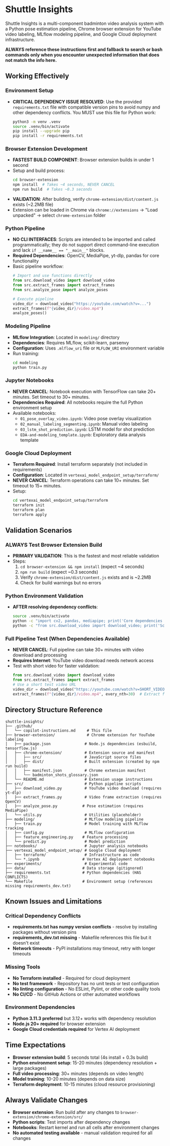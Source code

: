 # Shuttle Insights
Shuttle Insights is a multi-component badminton video analysis system with a Python pose estimation pipeline, Chrome browser extension for YouTube video labeling, MLflow modeling pipeline, and Google Cloud deployment infrastructure.

**ALWAYS reference these instructions first and fallback to search or bash commands only when you encounter unexpected information that does not match the info here.**

## Working Effectively

### Environment Setup
- **CRITICAL DEPENDENCY ISSUE RESOLVED**: Use the provided `requirements.txt` file with compatible version pins to avoid numpy and other dependency conflicts. You MUST use this file for Python work:
  ```bash
  python3 -m venv .venv
  source .venv/bin/activate
  pip install --upgrade pip
  pip install -r requirements.txt

### Browser Extension Development
- **FASTEST BUILD COMPONENT**: Browser extension builds in under 1 second
- Setup and build process:
  ```bash
  cd browser-extension
  npm install  # Takes ~4 seconds, NEVER CANCEL
  npm run build  # Takes ~0.3 seconds
  ```
- **VALIDATION**: After building, verify `chrome-extension/dist/content.js` exists (~2.2MB file)
- Extension can be loaded in Chrome via `chrome://extensions` -> "Load unpacked" -> select `chrome-extension` folder

### Python Pipeline
- **NO CLI INTERFACES**: Scripts are intended to be imported and called programmatically; they do not support direct command-line execution and lack `if __name__ == "__main__"` blocks.
- **Required Dependencies**: OpenCV, MediaPipe, yt-dlp, pandas for core functionality
- Basic pipeline workflow:
  ```python
  # Import and use functions directly
  from src.download_video import download_video
  from src.extract_frames import extract_frames  
  from src.analyze_pose import analyze_poses
  
  # Execute pipeline
  video_dir = download_video("https://youtube.com/watch?v=...")
  extract_frames(f"{video_dir}/video.mp4")
  analyze_poses()
  ```

### Modeling Pipeline
- **MLflow Integration**: Located in `modeling/` directory
- **Dependencies**: Requires MLflow, scikit-learn, parsenvy
- **Configuration**: Uses `.mlflow_uri` file or `MLFLOW_URI` environment variable
- Run training:
  ```bash
  cd modeling
  python train.py
  ```

### Jupyter Notebooks
- **NEVER CANCEL**: Notebook execution with TensorFlow can take 20+ minutes. Set timeout to 30+ minutes.
- **Dependencies Required**: All notebooks require the full Python environment setup
- Available notebooks:
  - `01_pose_overlay_video.ipynb`: Video pose overlay visualization
  - `02_manual_labeling_segmenting.ipynb`: Manual video labeling
  - `03_lstm_shot_prediction.ipynb`: LSTM model for shot prediction
  - `EDA-and-modeling_template.ipynb`: Exploratory data analysis template

### Google Cloud Deployment
- **Terraform Required**: Install terraform separately (not included in requirements)
- **Configuration**: Located in `vertexai_model_endpoint_setup/terraform/`
- **NEVER CANCEL**: Terraform operations can take 10+ minutes. Set timeout to 15+ minutes.
- Setup:
  ```bash
  cd vertexai_model_endpoint_setup/terraform
  terraform init
  terraform plan
  terraform apply
  ```

## Validation Scenarios

### ALWAYS Test Browser Extension Build
- **PRIMARY VALIDATION**: This is the fastest and most reliable validation
- Steps:
  1. `cd browser-extension && npm install` (expect ~4 seconds)
  2. `npm run build` (expect ~0.3 seconds)  
  3. Verify `chrome-extension/dist/content.js` exists and is ~2.2MB
  4. Check for build warnings but no errors

### Python Environment Validation
- **AFTER resolving dependency conflicts**:
  ```bash
  source .venv/bin/activate
  python -c "import cv2, pandas, mediapipe; print('Core dependencies available')"
  python -c "from src.download_video import download_video; print('Scripts importable')"
  ```

### Full Pipeline Test (When Dependencies Available)
- **NEVER CANCEL**: Full pipeline can take 30+ minutes with video download and processing
- **Requires Internet**: YouTube video download needs network access
- Test with short video for faster validation:
  ```python
  from src.download_video import download_video
  from src.extract_frames import extract_frames
  # Use a short test video URL
  video_dir = download_video("https://youtube.com/watch?v=SHORT_VIDEO")
  extract_frames(f"{video_dir}/video.mp4", every_nth=30)  # Extract fewer frames
  ```

## Directory Structure Reference

```
shuttle-insights/
├── .github/
│   └── copilot-instructions.md     # This file
├── browser-extension/              # Chrome extension for YouTube labeling
│   ├── package.json               # Node.js dependencies (esbuild, tensorflow.js)
│   ├── chrome-extension/          # Extension source and manifest
│   │   ├── src/                   # JavaScript source files
│   │   ├── dist/                  # Built extension (created by npm run build)
│   │   ├── manifest.json          # Chrome extension manifest
│   │   └── badminton_shots_glossary.json
│   └── README.md                  # Extension usage instructions
├── src/                           # Python pipeline scripts
│   ├── download_video.py          # YouTube video download (requires yt-dlp)
│   ├── extract_frames.py          # Video frame extraction (requires OpenCV)
│   ├── analyze_pose.py           # Pose estimation (requires MediaPipe)
│   └── utils.py                   # Utilities (placeholder)
├── modeling/                      # MLflow modeling pipeline
│   ├── train.py                   # Model training with MLflow tracking
│   ├── config.py                  # MLflow configuration
│   ├── feature_engineering.py    # Feature processing
│   └── predict.py                 # Model prediction
├── notebooks/                     # Jupyter analysis notebooks
├── vertexai_model_endpoint_setup/ # Google Cloud deployment
│   ├── terraform/                 # Infrastructure as code
│   └── *.ipynb                   # Vertex AI deployment notebooks
├── experiments/                   # Experimental code
├── data/                         # Data storage (gitignored)
├── requirements.txt              # Python dependencies (HAS CONFLICTS)
└── Makefile                      # Environment setup (references missing requirements_dev.txt)
```

## Known Issues and Limitations

### Critical Dependency Conflicts
- **requirements.txt has numpy version conflicts** - resolve by installing packages without version pins
- **requirements_dev.txt missing** - Makefile references this file but it doesn't exist
- **Network timeouts** - PyPI installations may timeout, retry with longer timeouts

### Missing Tools
- **No Terraform installed** - Required for cloud deployment
- **No test framework** - Repository has no unit tests or test configuration
- **No linting configuration** - No ESLint, Pylint, or other code quality tools
- **No CI/CD** - No GitHub Actions or other automated workflows

### Environment Dependencies
- **Python 3.11.3 preferred** but 3.12+ works with dependency resolution
- **Node.js 20+ required** for browser extension
- **Google Cloud credentials required** for Vertex AI deployment

## Time Expectations

- **Browser extension build**: 5 seconds total (4s install + 0.3s build)
- **Python environment setup**: 15-20 minutes (dependency resolution + large packages)
- **Full video processing**: 30+ minutes (depends on video length)
- **Model training**: 10-20 minutes (depends on data size)
- **Terraform deployment**: 10-15 minutes (cloud resource provisioning)

## Always Validate Changes

- **Browser extension**: Run build after any changes to `browser-extension/chrome-extension/src/`
- **Python scripts**: Test imports after dependency changes
- **Notebooks**: Restart kernel and run all cells after environment changes
- **No automated testing available** - manual validation required for all changes
